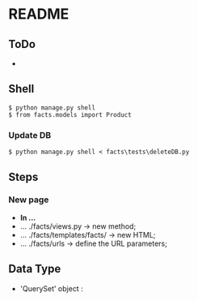 # README

## ToDo
* 
 
## Shell
```
$ python manage.py shell
$ from facts.models import Product
```
### Update DB
```
$ python manage.py shell < facts\tests\deleteDB.py
```
## Steps
### New page
- **In ...**
- ... ./facts/views.py -> new method;
- ... ./facts/templates/facts/ -> new HTML;
- ... ./facts/urls -> define the URL parameters; 

## Data Type
* 'QuerySet' object :
